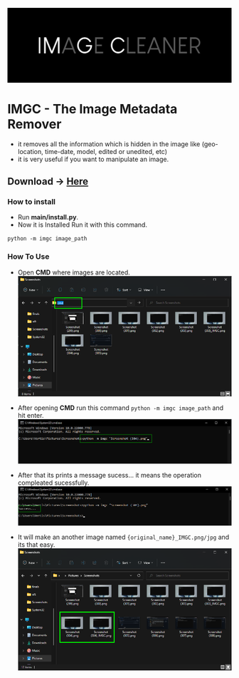 ![banner](https://raw.githubusercontent.com/TheNxtgenBoy/IMGC/main/image/imgc.svg)

# IMGC - The Image Metadata Remover
- it removes all the information which is hidden in the image like (geo-location, time-date, model, edited or unedited, etc)
- it is very useful if you want to manipulate an image.

## Download -> <a href="https://github.com/TheNxtgenBoy/IMGC/archive/refs/heads/main.zip">Here</a>

### How to install

- Run **main/install.py**.
- Now it is Installed Run it with this command.
```
python -m imgc image_path
```

### How To Use

- Open **CMD** where images are located.
![](https://raw.githubusercontent.com/TheNxtgenBoy/IMGC/main/image/Screenshot1.png)

- After opening **CMD** run this command ```python -m imgc image_path``` and hit enter.
![](https://raw.githubusercontent.com/TheNxtgenBoy/IMGC/main/image/Screenshot%20(307).png)

- After that its prints a message sucess... it means the operation compleated sucessfully.
![](https://raw.githubusercontent.com/TheNxtgenBoy/IMGC/main/image/Screenshot%20(308).png)

- It will make an another image named ```{original_name}_IMGC.png/jpg``` and its that easy.
![](https://raw.githubusercontent.com/TheNxtgenBoy/IMGC/main/image/Screenshot%20(309).png)
